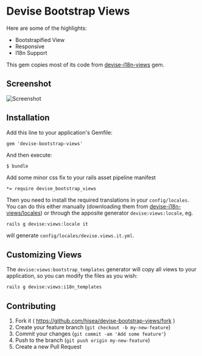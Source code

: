 # Devise Bootstrap Views

Here are some of the highlights:

* Bootstrapified View
* Responsive
* I18n Support

This gem copies most of its code from [devise-i18n-views](https://github.com/mcasimir/devise-i18n-views) gem.

## Screenshot
![Screenshot](https://github.com/hisea/devise-bootstrap-views/raw/master/screenshot.png)

## Installation

Add this line to your application's Gemfile:

    gem 'devise-bootstrap-views'

And then execute:

    $ bundle

Add some minor css fix to your rails asset pipeline manifest

    *= require devise_bootstrap_views

Then you need to install the required translations in your `config/locales`. You can do this either manually (downloading them from [devise-i18n-views/locales](https://github.com/mcasimir/devise-i18n-views/tree/master/locales)) or through the apposite generator `devise:views:locale`, eg.

``` sh
rails g devise:views:locale it
```

will generate `config/locales/devise.views.it.yml`.

## Customizing Views

The `devise:views:bootstrap_templates` generator will copy all views to your application, so you can modify the files as you wish:

``` sh
rails g devise:views:i18n_templates
```

## Contributing

1. Fork it ( https://github.com/hisea/devise-bootstrap-views/fork )
2. Create your feature branch (`git checkout -b my-new-feature`)
3. Commit your changes (`git commit -am 'Add some feature'`)
4. Push to the branch (`git push origin my-new-feature`)
5. Create a new Pull Request
